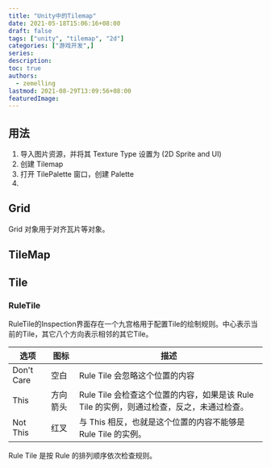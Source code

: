 ```yaml
---
title: "Unity中的Tilemap"
date: 2021-05-18T15:06:16+08:00
draft: false
tags: ["unity", "tilemap", "2d"]
categories: ["游戏开发",]
series:
description:
toc: true
authors:
  - zemelling
lastmod: 2021-08-29T13:09:56+08:00
featuredImage:
---
```


## 用法

1. 导入图片资源，并将其 Texture Type 设置为 (2D Sprite and UI)
2. 创建 Tilemap 
3. 打开 TilePalette 窗口，创建 Palette
4. 

## Grid

Grid 对象用于对齐瓦片等对象。

## TileMap

## Tile

### RuleTile

RuleTile的Inspection界面存在一个九宫格用于配置Tile的绘制规则。中心表示当前的Tile，其它八个方向表示相邻的其它Tile。

|选项|图标|描述|
|-|-|-|
|Don't Care|空白|Rule Tile 会忽略这个位置的内容|
|This|方向箭头|Rule Tile 会检查这个位置的内容，如果是该 Rule Tile 的实例，则通过检查，反之，未通过检查。|
|Not This|红叉|与 This 相反，也就是这个位置的内容不能够是 Rule Tile 的实例。|

Rule Tile 是按 Rule 的排列顺序依次检查规则。


